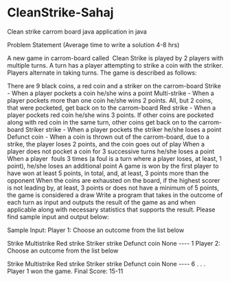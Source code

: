 # CleanStrike-Sahaj

Clean strike carrom board java application in java

Problem Statement
(Average time to write a solution 4-8 hrs)

A new game in carrom-board called ​ Clean Strike is played by 2 players with multiple turns. A turn has a player attempting to strike a coin with the striker.
Players alternate in taking turns. The game is described as follows:

There are 9 black coins, a red coin and a striker on the carrom-board
Strike - When a player pockets a coin he/she wins a point
Multi-strike - When a player pockets more than one coin he/she wins 2 points. All, but 2 coins, that were pocketed, get back on to the carrom-board
Red strike - When a player pockets red coin he/she wins 3 points. If other coins are pocketed along with red coin in the same turn, other coins get back on to the carrom-board
Striker strike​ - When a player pockets the striker he/she loses a point
Defunct coin - When a coin is thrown out of the carrom-board, due to a strike, the player loses 2 points, and the coin goes out of play
When a player does not pocket a coin for 3 successive turns he/she loses a point
When a player ​ fouls 3 times (a ​ foul is a turn where a player loses, at least, 1 point), he/she loses an additional point
A game is won by the first player to have won at least 5 points, in total, and, at least, 3 points more than the opponent
When the coins are exhausted on the board, if the highest scorer is not leading by, at least, 3 points or does not have a minimum of 5 points, the game is considered a draw
Write a program that takes in the outcome of each turn as input and outputs the result of the game as and when applicable along with necessary statistics that supports the result. Please find sample input and output below:

Sample Input:
Player 1: Choose an outcome from the list below

Strike
Multistrike
Red strike
Striker strike
Defunct coin
None
---- 1
Player 2: Choose an outcome from the list below

Strike
Multistrike
Red strike
Striker strike
Defunct coin
None
---- 6
.
.
.
Player 1 won the game. Final Score: 15-11
